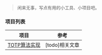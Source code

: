 >闲来无事，写点有用的小工具、小项目吧。

### 项目列表

|                 项目                 |      参考      |
| :----------------------------------: | :------------: |
| [TOTP算法实现](./tree/main/ToTpAuth) | [todo]相关文章 |

